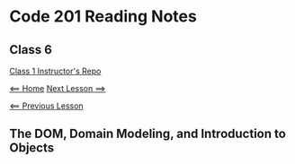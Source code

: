 # Code 201 Reading Notes

## Class 6 

[Class 1 Instructor's Repo](https://github.com/codefellows/seattle-201n21/tree/master/class-01)

[<== Home](README.md) [Next Lesson ==>](class-07.md)

[<== Previous Lesson](class-05.md)

## The DOM, Domain Modeling, and Introduction to Objects

